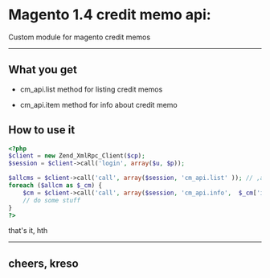 # Magento 1.4 credit memo api:

Custom module for magento credit memos

- - -

## What you get

- cm_api.list method for listing credit memos

- cm_api.item method for info about credit memo

## How to use it

```php
<?php 
$client = new Zend_XmlRpc_Client($cp);
$session = $client->call('login', array($u, $p));

$allcms = $client->call('call', array($session, 'cm_api.list' )); // ,array(array('status' => 'complete'))
foreach ($allcm as $_cm) {
	$cm = $client->call('call', array($session, 'cm_api.info',  $_cm['increment_id'] ));
	// do some stuff
}
?>
```

that's it, hth

----
cheers, kreso
----
